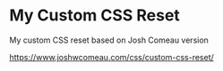 # My Custom CSS Reset
My custom CSS reset based on Josh Comeau version

https://www.joshwcomeau.com/css/custom-css-reset/
